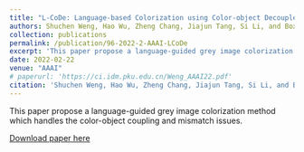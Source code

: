 ```yaml
---
title: "L-CoDe: Language-based Colorization using Color-object Decoupled Conditions"
authors: Shuchen Weng, Hao Wu, Zheng Chang, Jiajun Tang, Si Li, and Boxin Shi
collection: publications
permalink: /publication/96-2022-2-AAAI-LCoDe
excerpt: 'This paper propose a language-guided grey image colorization method which handles the color-object coupling and mismatch issues.'
date: 2022-02-22
venue: "AAAI"
# paperurl: 'https://ci.idm.pku.edu.cn/Weng_AAAI22.pdf'
citation: 'Shuchen Weng, Hao Wu, Zheng Chang, Jiajun Tang, Si Li, and Boxin Shi. &quot;L-CoDe: Language-based Colorization using Color-object Decoupled Conditions.&quot; <i>AAAI</i>, 2022.'
---
```

This paper propose a language-guided grey image colorization method which handles the color-object coupling and mismatch issues.

[Download paper here](https://ci.idm.pku.edu.cn/Weng_AAAI22.pdf)